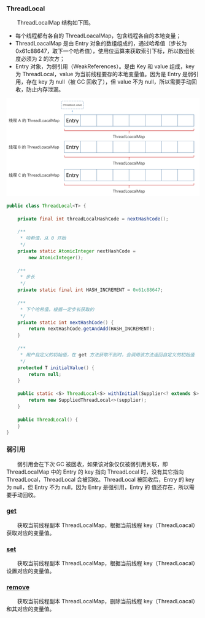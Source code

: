 ### ThreadLocal
　　ThreadLocalMap 结构如下图。

- 每个线程都有各自的 ThreadLoacalMap，包含线程各自的本地变量；
- ThreadLoacalMap 是由 Entry 对象的数组组成的，通过哈希值（步长为 0x61c88647，取下一个哈希值），使用位运算来获取索引下标，所以数组长度必须为 2 的次方；
- Entry 对象，为弱引用（WeakReferences）。是由 Key 和 value 组成，key 为 ThreadLocal，value 为当前线程要存的本地变量值。因为是 Entry 是弱引用，存在 key 为 null（被 GC 回收了），但 value 不为 null，所以需要手动回收，防止内存泄漏。

![avatar](photo_1.png)

```java
public class ThreadLocal<T> {

    private final int threadLocalHashCode = nextHashCode();

    /**
     * 哈希值，从 0 开始
     */
    private static AtomicInteger nextHashCode =
        new AtomicInteger();

    /**
     * 步长
     */
    private static final int HASH_INCREMENT = 0x61c88647;

    /**
     * 下个哈希值，根据一定步长获取的
     */
    private static int nextHashCode() {
        return nextHashCode.getAndAdd(HASH_INCREMENT);
    }

    /**
     * 用户自定义的初始值，在 get 方法获取不到时，会调用该方法返回自定义的初始值
     */
    protected T initialValue() {
        return null;
    }

    public static <S> ThreadLocal<S> withInitial(Supplier<? extends S> supplier) {
        return new SuppliedThreadLocal<>(supplier);
    }

    public ThreadLocal() {
    }
}
```

### 弱引用
　　弱引用会在下次 GC 被回收，如果该对象仅仅被弱引用关联，即 ThreadLocalMap 中的 Entry 的 key 指向 ThreadLocal 时，没有其它指向 ThreadLocal，ThreadLocal 会被回收。ThreadLocal 被回收后，Entry 的 key 为 null，但 Entry 不为 null，因为 Entry 是强引用，Entry 的 值还存在，所以需要手动回收。

### [get](https://github.com/martin-1992/Java-Lock-Notes/blob/master/ThreadLocal/get.md)
　　获取当前线程副本 ThreadLocalMap，根据当前线程 key（ThreadLoacal）获取对应的变量值。

### [set](https://github.com/martin-1992/Java-Lock-Notes/blob/master/ThreadLocal/set.md)
　　获取当前线程副本 ThreadLocalMap，根据当前线程 key（ThreadLoacal）设置对应的变量值。

### [remove](https://github.com/martin-1992/Java-Lock-Notes/blob/master/ThreadLocal/remove.md)
　　获取当前线程副本 ThreadLocalMap，删除当前线程 key（ThreadLoacal）和其对应的变量值。
